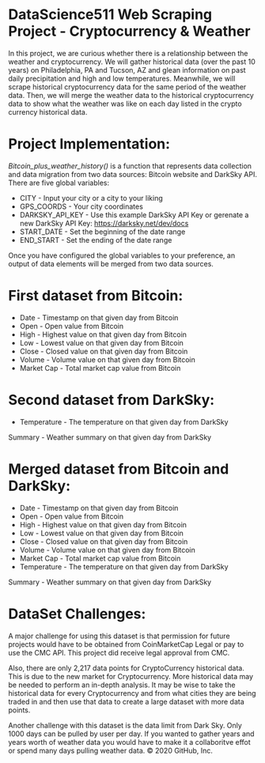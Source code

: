 # DataScience511 Web Scraping Project - Cryptocurrency & Weather

In this project, we are curious whether there is a relationship between the weather and cryptocurrency. We will gather historical data (over the past 10 years) on Philadelphia, PA and Tucson, AZ and glean information on past daily precipitation and high and low temperatures. Meanwhile, we will scrape historical cryptocurrency data for the same period of the weather data. Then, we will merge the weather data to the historical cryptocurrency data to show what the weather was like on each day listed in the crypto currency historical data.

# Project Implementation: 

*Bitcoin_plus_weather_history()* is a function that represents data collection and data migration from two data sources: Bitcoin website and DarkSky API. There are five global variables:

* CITY - Input your city or a city to your liking
* GPS_COORDS - Your city coordinates
* DARKSKY_API_KEY - Use this example DarkSky API Key or gerenate a new DarkSky API Key: https://darksky.net/dev/docs
* START_DATE - Set the beginning of the date range
* END_START - Set the ending of the date range

Once you have configured the global variables to your preference, an output of data elements will be merged from two data sources.

# First dataset from Bitcoin:
* Date - Timestamp on that given day from Bitcoin
* Open - Open value from Bitcoin
* High -  Highest value on that given day from Bitcoin
* Low - Lowest value on that given day from Bitcoin
* Close - Closed value on that given day from Bitcoin
* Volume - Volume value on that given day from Bitcoin
* Market Cap - Total market cap value from Bitcoin

# Second dataset from DarkSky:
* Temperature - The temperature on that given day from DarkSky

Summary - Weather summary on that given day from  DarkSky

# Merged dataset from Bitcoin and DarkSky:
* Date - Timestamp on that given day from Bitcoin
* Open - Open value from Bitcoin
* High -  Highest value on that given day from Bitcoin
* Low - Lowest value on that given day from Bitcoin
* Close - Closed value on that given day from Bitcoin
* Volume - Volume value on that given day from Bitcoin
* Market Cap - Total market cap value from Bitcoin
* Temperature - The temperature on that given day from DarkSky

Summary - Weather summary on that given day from  DarkSky


# DataSet Challenges:

A major challenge for using this dataset is that permission for future projects would have to be obtained from CoinMarketCap Legal or pay to use the CMC API. 
This project did receive legal approval from CMC. 

Also, there are only 2,217 data points for CryptoCurrency historical data.
This is due to the new market for Cryptocurrency. More historical data may be needed to perform an in-depth analysis. 
It may be wise to take the historical data for every Cryptocurrency and from what cities they are being traded in and then use that data to create a large dataset with more data points.

Another challenge with this dataset is the data limit from Dark Sky. 
Only 1000 days can be pulled by user per day. 
If you wanted to gather years and years worth of weather data you would have to make it a collaboritve effot or spend many days pulling weather data.
© 2020 GitHub, Inc.
